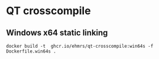 # QT crosscompile

## Windows x64 static linking
`docker build -t  ghcr.io/ehmrs/qt-crosscompile:win64s -f Dockerfile.win64s .`